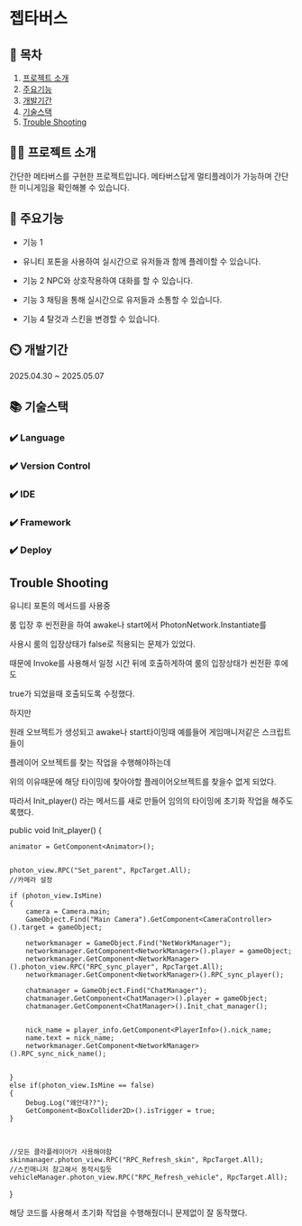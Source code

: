 ﻿# 젭타버스

## 📖 목차
1. [프로젝트 소개](#프로젝트-소개)
2. [주요기능](#주요기능)
3. [개발기간](#개발기간)
4. [기술스택](#기술스택)
5. [Trouble Shooting](#trouble-shooting)
    
## 👨‍🏫 프로젝트 소개
간단한 메타버스를 구현한 프로젝트입니다.
메타버스답게 멀티플레이가 가능하며
간단한 미니게임을 확인해볼 수 있습니다.

## 💜 주요기능

- 기능 1
- 유니티 포톤을 사용하여 실시간으로 유저들과 함께 플레이할 수 있습니다.

- 기능 2
 NPC와 상호작용하여 대화를 할 수 있습니다.
  
- 기능 3
 채팅을 통해 실시간으로 유저들과 소통할 수 있습니다.
  
- 기능 4
 탈것과 스킨을 변경할 수 있습니다.

## ⏲️ 개발기간
 2025.04.30 ~ 2025.05.07

## 📚️ 기술스택

### ✔️ Language

### ✔️ Version Control

### ✔️ IDE

### ✔️ Framework

### ✔️ Deploy



## Trouble Shooting

유니티 포톤의 메서드를 사용중

룸 입장 후 씬전환을 하여 awake나 start에서 PhotonNetwork.Instantiate를

사용시 룸의 입장상태가 false로 적용되는 문제가 있었다.

때문에 Invoke를 사용해서 일정 시간 뒤에 호출하게하여 룸의 입장상태가 씬전환 후에도

true가 되었을때 호출되도록 수정했다.

 

 

하지만

원래 오브젝트가 생성되고 awake나 start타이밍때 예를들어 게임매니저같은 스크립트들이

플레이어 오브젝트를 찾는 작업을 수행해야하는데

 

위의 이유때문에 해당 타이밍에 찾아야할 플레이어오브젝트를 찾을수 없게 되었다.

 

따라서 Init_player() 라는 메서드를 새로 만들어 임의의 타이밍에 초기화 작업을 해주도록했다.

public void Init_player()
{

    animator = GetComponent<Animator>();


    photon_view.RPC("Set_parent", RpcTarget.All);
    //카메라 설정

    if (photon_view.IsMine)
    {
        camera = Camera.main;
        GameObject.Find("Main Camera").GetComponent<CameraController>().target = gameObject;

        networkmanager = GameObject.Find("NetWorkManager");
        networkmanager.GetComponent<NetworkManager>().player = gameObject;
        networkmanager.GetComponent<NetworkManager>().photon_view.RPC("RPC_sync_player", RpcTarget.All);
        networkmanager.GetComponent<NetworkManager>().RPC_sync_player();

        chatmanager = GameObject.Find("ChatManager");
        chatmanager.GetComponent<ChatManager>().player = gameObject;
        chatmanager.GetComponent<ChatManager>().Init_chat_manager();


        nick_name = player_info.GetComponent<PlayerInfo>().nick_name;
        name.text = nick_name;
        networkmanager.GetComponent<NetworkManager>().RPC_sync_nick_name();

        
    }
    else if(photon_view.IsMine == false)
    {
        Debug.Log("왜안대??");
        GetComponent<BoxCollider2D>().isTrigger = true;
    }


    
    //모든 클라플레이어가 사용해야함
    skinmanager.photon_view.RPC("RPC_Refresh_skin", RpcTarget.All);
    //스킨매니저 참고해서 동작시킬듯
    vehicleManager.photon_view.RPC("RPC_Refresh_vehicle", RpcTarget.All);
}


해당 코드를 사용해서 초기화 작업을 수행해줬더니 문제없이 잘 동작했다.





